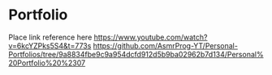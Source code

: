 # Portfolio

Place link reference here
https://www.youtube.com/watch?v=6kcYZPks5S4&t=773s
https://github.com/AsmrProg-YT/Personal-Portfolios/tree/9a8834fbe9c9a954dcfd912d5b9ba02962b7d134/Personal%20Portfolio%20%2307